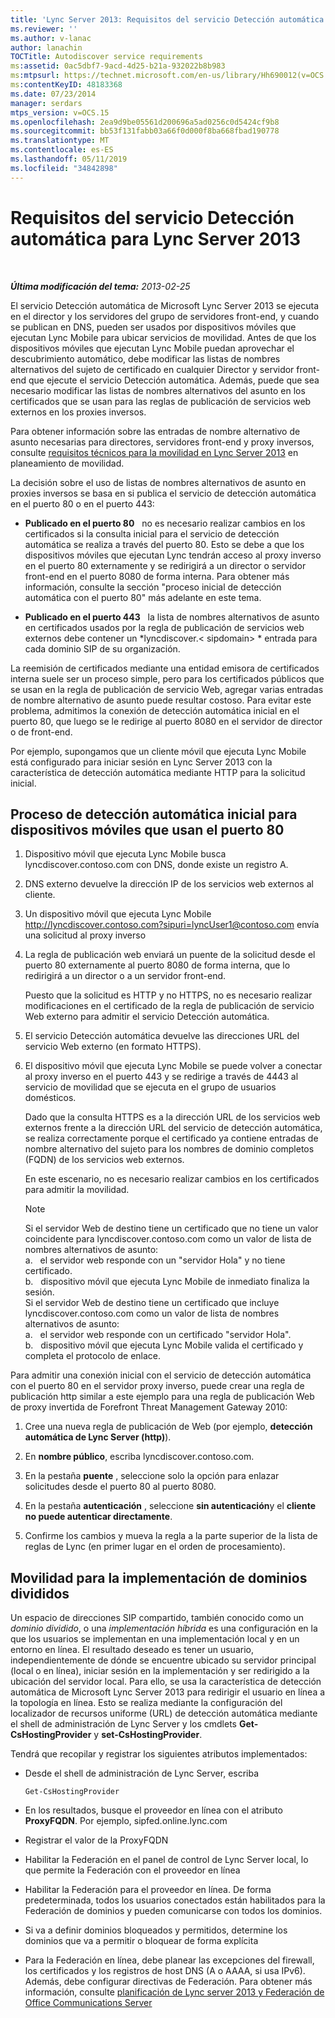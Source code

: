 ```yaml
---
title: 'Lync Server 2013: Requisitos del servicio Detección automática'
ms.reviewer: ''
ms.author: v-lanac
author: lanachin
TOCTitle: Autodiscover service requirements
ms:assetid: 0ac5dbf7-9acd-4d25-b21a-932022b8b983
ms:mtpsurl: https://technet.microsoft.com/en-us/library/Hh690012(v=OCS.15)
ms:contentKeyID: 48183368
ms.date: 07/23/2014
manager: serdars
mtps_version: v=OCS.15
ms.openlocfilehash: 2ea9d9be05561d200696a5ad0256c0d5424cf9b8
ms.sourcegitcommit: bb53f131fabb03a66f0d000f8ba668fbad190778
ms.translationtype: MT
ms.contentlocale: es-ES
ms.lasthandoff: 05/11/2019
ms.locfileid: "34842898"
---
```

<div data-xmlns="http://www.w3.org/1999/xhtml">

<div class="topic" data-xmlns="http://www.w3.org/1999/xhtml" data-msxsl="urn:schemas-microsoft-com:xslt" data-cs="http://msdn.microsoft.com/en-us/">

<div data-asp="http://msdn2.microsoft.com/asp">

# <a name="autodiscover-service-requirements-for-lync-server-2013"></a>Requisitos del servicio Detección automática para Lync Server 2013

</div>

<div id="mainSection">

<div id="mainBody">

<span> </span>

_**Última modificación del tema:** 2013-02-25_

El servicio Detección automática de Microsoft Lync Server 2013 se ejecuta en el director y los servidores del grupo de servidores front-end, y cuando se publican en DNS, pueden ser usados por dispositivos móviles que ejecutan Lync Mobile para ubicar servicios de movilidad. Antes de que los dispositivos móviles que ejecutan Lync Mobile puedan aprovechar el descubrimiento automático, debe modificar las listas de nombres alternativos del sujeto de certificado en cualquier Director y servidor front-end que ejecute el servicio Detección automática. Además, puede que sea necesario modificar las listas de nombres alternativos del asunto en los certificados que se usan para las reglas de publicación de servicios web externos en los proxies inversos.

Para obtener información sobre las entradas de nombre alternativo de asunto necesarias para directores, servidores front-end y proxy inversos, consulte [requisitos técnicos para la movilidad en Lync Server 2013](lync-server-2013-technical-requirements-for-mobility.md) en planeamiento de movilidad.

La decisión sobre el uso de listas de nombres alternativos de asunto en proxies inversos se basa en si publica el servicio de detección automática en el puerto 80 o en el puerto 443:

  - **Publicado en el puerto 80**   no es necesario realizar cambios en los certificados si la consulta inicial para el servicio de detección automática se realiza a través del puerto 80. Esto se debe a que los dispositivos móviles que ejecutan Lync tendrán acceso al proxy inverso en el puerto 80 externamente y se redirigirá a un director o servidor front-end en el puerto 8080 de forma interna. Para obtener más información, consulte la sección "proceso inicial de detección automática con el puerto 80" más adelante en este tema.

  - **Publicado en el puerto 443**   la lista de nombres alternativos de asunto en certificados usados por la regla de publicación de servicios web externos debe contener un *lyncdiscover.\< sipdomain\> * entrada para cada dominio SIP de su organización.

La reemisión de certificados mediante una entidad emisora de certificados interna suele ser un proceso simple, pero para los certificados públicos que se usan en la regla de publicación de servicio Web, agregar varias entradas de nombre alternativo de asunto puede resultar costoso. Para evitar este problema, admitimos la conexión de detección automática inicial en el puerto 80, que luego se le redirige al puerto 8080 en el servidor de director o de front-end.

Por ejemplo, supongamos que un cliente móvil que ejecuta Lync Mobile está configurado para iniciar sesión en Lync Server 2013 con la característica de detección automática mediante HTTP para la solicitud inicial.

<div>

## <a name="initial-autodiscover-process-for-mobile-devices-using-port-80"></a>Proceso de detección automática inicial para dispositivos móviles que usan el puerto 80

1.  Dispositivo móvil que ejecuta Lync Mobile busca lyncdiscover.contoso.com con DNS, donde existe un registro A.

2.  DNS externo devuelve la dirección IP de los servicios web externos al cliente.

3.  Un dispositivo móvil que ejecuta Lync Mobile http://lyncdiscover.contoso.com?sipuri=lyncUser1@contoso.com envía una solicitud al proxy inverso

4.  La regla de publicación web enviará un puente de la solicitud desde el puerto 80 externamente al puerto 8080 de forma interna, que lo redirigirá a un director o a un servidor front-end.
    
    Puesto que la solicitud es HTTP y no HTTPS, no es necesario realizar modificaciones en el certificado de la regla de publicación de servicio Web externo para admitir el servicio Detección automática.

5.  El servicio Detección automática devuelve las direcciones URL del servicio Web externo (en formato HTTPS).

6.  El dispositivo móvil que ejecuta Lync Mobile se puede volver a conectar al proxy inverso en el puerto 443 y se redirige a través de 4443 al servicio de movilidad que se ejecuta en el grupo de usuarios domésticos.
    
    Dado que la consulta HTTPS es a la dirección URL de los servicios web externos frente a la dirección URL del servicio de detección automática, se realiza correctamente porque el certificado ya contiene entradas de nombre alternativo del sujeto para los nombres de dominio completos (FQDN) de los servicios web externos.
    
    En este escenario, no es necesario realizar cambios en los certificados para admitir la movilidad.
    
    <div>
    

    > [!NOTE]  
    > Si el servidor Web de destino tiene un certificado que no tiene un valor coincidente para lyncdiscover.contoso.com como un valor de lista de nombres alternativos de asunto:<BR>a.&nbsp;&nbsp;&nbsp;el servidor web responde con un "servidor Hola" y no tiene certificado.<BR>b.&nbsp;&nbsp;&nbsp;dispositivo móvil que ejecuta Lync Mobile de inmediato finaliza la sesión.<BR>Si el servidor Web de destino tiene un certificado que incluye lyncdiscover.contoso.com como un valor de lista de nombres alternativos de asunto:<BR>a.&nbsp;&nbsp;&nbsp;el servidor web responde con un certificado "servidor Hola".<BR>b.&nbsp;&nbsp;&nbsp;dispositivo móvil que ejecuta Lync Mobile valida el certificado y completa el protocolo de enlace.

    
    </div>

Para admitir una conexión inicial con el servicio de detección automática con el puerto 80 en el servidor proxy inverso, puede crear una regla de publicación http similar a este ejemplo para una regla de publicación Web de proxy invertida de Forefront Threat Management Gateway 2010:

1.  Cree una nueva regla de publicación de Web (por ejemplo, **detección automática de Lync Server (http)**).

2.  En **nombre público**, escriba lyncdiscover.contoso.com.

3.  En la pestaña **puente** , seleccione solo la opción para enlazar solicitudes desde el puerto 80 al puerto 8080.

4.  En la pestaña **autenticación** , seleccione **sin autenticación**y el **cliente no puede autenticar directamente**.

5.  Confirme los cambios y mueva la regla a la parte superior de la lista de reglas de Lync (en primer lugar en el orden de procesamiento).

</div>

<div>

## <a name="mobility-for-the-split-domain-deployment"></a>Movilidad para la implementación de dominios divididos

Un espacio de direcciones SIP compartido, también conocido como un *dominio dividido*, o una *implementación híbrida* es una configuración en la que los usuarios se implementan en una implementación local y en un entorno en línea. El resultado deseado es tener un usuario, independientemente de dónde se encuentre ubicado su servidor principal (local o en línea), iniciar sesión en la implementación y ser redirigido a la ubicación del servidor local. Para ello, se usa la característica de detección automática de Microsoft Lync Server 2013 para redirigir el usuario en línea a la topología en línea. Esto se realiza mediante la configuración del localizador de recursos uniforme (URL) de detección automática mediante el shell de administración de Lync Server y los cmdlets **Get-CsHostingProvider** y **set-CsHostingProvider**.

Tendrá que recopilar y registrar los siguientes atributos implementados:

  - Desde el shell de administración de Lync Server, escriba
    
        Get-CsHostingProvider

  - En los resultados, busque el proveedor en línea con el atributo **ProxyFQDN**. Por ejemplo, sipfed.online.lync.com

  - Registrar el valor de la ProxyFQDN

  - Habilitar la Federación en el panel de control de Lync Server local, lo que permite la Federación con el proveedor en línea

  - Habilitar la Federación para el proveedor en línea. De forma predeterminada, todos los usuarios conectados están habilitados para la Federación de dominios y pueden comunicarse con todos los dominios.

  - Si va a definir dominios bloqueados y permitidos, determine los dominios que va a permitir o bloquear de forma explícita

  - Para la Federación en línea, debe planear las excepciones del firewall, los certificados y los registros de host DNS (A o AAAA, si usa IPv6). Además, debe configurar directivas de Federación. Para obtener más información, consulte [planificación de Lync server 2013 y Federación de Office Communications Server](lync-server-2013-planning-for-lync-server-and-office-communications-server-federation.md)

</div>

</div>

<span> </span>

</div>

</div>

</div>

